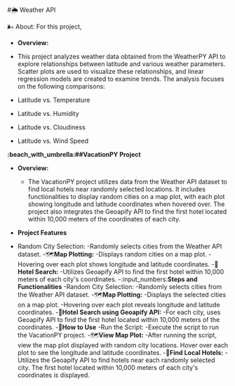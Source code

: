 #:sun_behind_rain_cloud: Weather API 

:wind_face: About: For this project, 
- **Overview:**
- This project analyzes weather data obtained from the WeatherPY API to explore relationships between latitude and various weather parameters. Scatter plots are used to visualize these relationships, and linear regression models are created to examine trends. The analysis focuses on the following comparisons:

- Latitude vs. Temperature
- Latitude vs. Humidity
- Latitude vs. Cloudiness
- Latitude vs. Wind Speed

**:beach_with_umbrella:##VacationPY Project**
- **Overview:**
  - The VacationPY project utilizes data from the Weather API dataset to find local hotels near randomly selected locations. It includes functionalities to display random cities on a map plot, with each plot showing longitude and latitude coordinates when hovered over. The project also integrates the Geoapify API to find the first hotel located within 10,000 meters of the coordinates of each city.

- **Project Features**
- Random City Selection:
-Randomly selects cities from the Weather API dataset.
-:world_map:**Map Plotting:**
-Displays random cities on a map plot.
-Hovering over each plot shows longitude and latitude coordinates.
-:hotel:**Hotel Search:**
-Utilizes Geoapify API to find the first hotel within 10,000 meters of each city's coordinates.
-:input_numbers:**Steps and Functionalities**
-Random City Selection:
-Randomly selects cities from the Weather API dataset.
-:world_map:**Map Plotting:**
-Displays the selected cities on a map plot.
-Hovering over each plot reveals longitude and latitude coordinates.
-:hotel:**Hotel Search using Geoapify API:**
-For each city, uses Geoapify API to find the first hotel located within 10,000 meters of the coordinates.
-:open_book:**How to Use**
-Run the Script:
-Execute the script to run the VacationPY project.
-:world_map:**View Map Plot:**
-After running the script, view the map plot displayed with random city locations.
Hover over each plot to see the longitude and latitude coordinates.
-**:compass:Find Local Hotels:**
-Utilizes the Geoapify API to find hotels near each randomly selected city.
The first hotel located within 10,000 meters of each city's coordinates is displayed.


